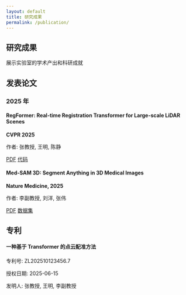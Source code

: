 ```yaml
---
layout: default
title: 研究成果
permalink: /publication/
---
```


<!-- 页面头部横幅区域 -->
<section class="page-header">
    <div class="container">
        <!-- 主标题 -->
        <h1>研究成果</h1>
        <!-- 副标题描述 -->
        <p>展示实验室的学术产出和科研成就</p>
    </div>
</section>

<!-- 论文发表内容区域 -->
<section class="content-section">
    <div class="container">
        <!-- 章节标题 -->
        <h2>发表论文</h2>
        <!-- 按年份分组的论文列表 -->
        <div class="publication-year">
            <!-- 年份标题 -->
            <h3>2025 年</h3>
            <!-- 论文列表容器 -->
            <div class="publication-list">
                <!-- 第一篇论文项目 -->
                <div class="publication-item">
                    <!-- 论文标题 -->
                    <h4>RegFormer: Real-time Registration Transformer for Large-scale LiDAR Scenes</h4>
                    <!-- 发表信息 -->
                    <p><strong>CVPR 2025</strong></p>
                    <!-- 作者信息 -->
                    <p>作者: 张教授, 王明, 陈静</p>
                    <!-- 资源链接区域 -->
                    <div class="publication-links">
                        <!-- PDF下载链接 -->
                        <a href="#" class="cta-button small">PDF</a>
                        <!-- 代码仓库链接 -->
                        <a href="#" class="cta-button small secondary">代码</a>
                    </div>
                </div>
                <!-- 第二篇论文项目 -->
                <div class="publication-item">
                    <!-- 论文标题 -->
                    <h4>Med-SAM 3D: Segment Anything in 3D Medical Images</h4>
                    <!-- 发表信息 -->
                    <p><strong>Nature Medicine, 2025</strong></p>
                    <!-- 作者信息 -->
                    <p>作者: 李副教授, 刘洋, 张伟</p>
                    <!-- 资源链接区域 -->
                    <div class="publication-links">
                        <!-- PDF下载链接 -->
                        <a href="#" class="cta-button small">PDF</a>
                        <!-- 数据集下载链接 -->
                        <a href="#" class="cta-button small secondary">数据集</a>
                    </div>
                </div>               
            </div>
        </div>
    </div>
</section>

<!-- 专利内容区域，使用浅灰色背景区分 -->
<section class="content-section" style="background-color: var(--light-gray);">
    <div class="container">
        <!-- 章节标题 -->
        <h2>专利</h2>
        <!-- 专利列表容器 -->
        <div class="patent-list">
            <!-- 专利项目 -->
            <div class="patent-item">
                <!-- 专利名称 -->
                <h4>一种基于 Transformer 的点云配准方法</h4>
                <!-- 专利号 -->
                <p>专利号: ZL202510123456.7</p>
                <!-- 授权日期 -->
                <p>授权日期: 2025-06-15</p>
                <!-- 发明人信息 -->
                <p>发明人: 张教授, 王明, 李副教授</p>
            </div>  
        </div>
    </div>
</section>
